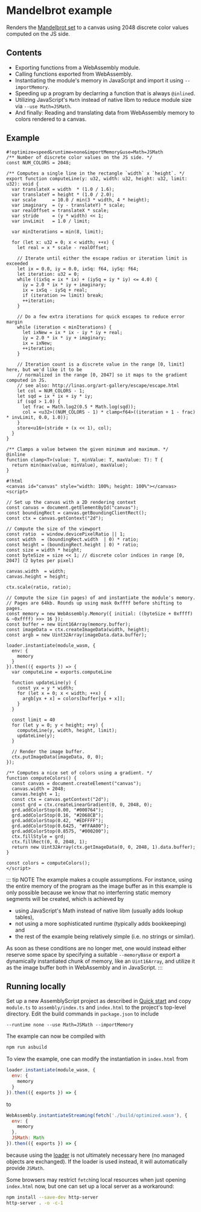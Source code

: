 # Mandelbrot example

Renders the [Mandelbrot set](https://en.wikipedia.org/wiki/Mandelbrot_set) to a canvas using 2048 discrete color values computed on the JS side.

## Contents

* Exporting functions from a WebAssembly module.
* Calling functions exported from WebAssembly.
* Instantiating the module's memory in JavaScript and import it using `--importMemory`.
* Speeding up a program by declarring a function that is always `@inline`d.
* Utilizing JavaScript's `Math` instead of native libm to reduce module size via `--use Math=JSMath`.
* And finally: Reading and translating data from WebAssembly memory to colors rendered to a canvas.

## Example

```editor
#!optimize=speed&runtime=none&importMemory&use=Math=JSMath
/** Number of discrete color values on the JS side. */
const NUM_COLORS = 2048;

/** Computes a single line in the rectangle `width` x `height`. */
export function computeLine(y: u32, width: u32, height: u32, limit: u32): void {
  var translateX = width  * (1.0 / 1.6);
  var translateY = height * (1.0 / 2.0);
  var scale      = 10.0 / min(3 * width, 4 * height);
  var imaginary  = (y - translateY) * scale;
  var realOffset = translateX * scale;
  var stride     = (y * width) << 1;
  var invLimit   = 1.0 / limit;

  var minIterations = min(8, limit);

  for (let x: u32 = 0; x < width; ++x) {
    let real = x * scale - realOffset;

    // Iterate until either the escape radius or iteration limit is exceeded
    let ix = 0.0, iy = 0.0, ixSq: f64, iySq: f64;
    let iteration: u32 = 0;
    while ((ixSq = ix * ix) + (iySq = iy * iy) <= 4.0) {
      iy = 2.0 * ix * iy + imaginary;
      ix = ixSq - iySq + real;
      if (iteration >= limit) break;
      ++iteration;
    }

    // Do a few extra iterations for quick escapes to reduce error margin
    while (iteration < minIterations) {
      let ixNew = ix * ix - iy * iy + real;
      iy = 2.0 * ix * iy + imaginary;
      ix = ixNew;
      ++iteration;
    }

    // Iteration count is a discrete value in the range [0, limit] here, but we'd like it to be
    // normalized in the range [0, 2047] so it maps to the gradient computed in JS.
    // see also: http://linas.org/art-gallery/escape/escape.html
    let col = NUM_COLORS - 1;
    let sqd = ix * ix + iy * iy;
    if (sqd > 1.0) {
      let frac = Math.log2(0.5 * Math.log(sqd));
      col = <u32>((NUM_COLORS - 1) * clamp<f64>((iteration + 1 - frac) * invLimit, 0.0, 1.0));
    }
    store<u16>(stride + (x << 1), col);
  }
}

/** Clamps a value between the given minimum and maximum. */
@inline
function clamp<T>(value: T, minValue: T, maxValue: T): T {
  return min(max(value, minValue), maxValue);
}

#!html
<canvas id="canvas" style="width: 100%; height: 100%"></canvas>
<script>

// Set up the canvas with a 2D rendering context
const canvas = document.getElementById("canvas");
const boundingRect = canvas.getBoundingClientRect();
const ctx = canvas.getContext("2d");

// Compute the size of the viewport
const ratio  = window.devicePixelRatio || 1;
const width  = (boundingRect.width  | 0) * ratio;
const height = (boundingRect.height | 0) * ratio;
const size = width * height;
const byteSize = size << 1; // discrete color indices in range [0, 2047] (2 bytes per pixel)

canvas.width  = width;
canvas.height = height;

ctx.scale(ratio, ratio);

// Compute the size (in pages) of and instantiate the module's memory.
// Pages are 64kb. Rounds up using mask 0xffff before shifting to pages.
const memory = new WebAssembly.Memory({ initial: ((byteSize + 0xffff) & ~0xffff) >>> 16 });
const buffer = new Uint16Array(memory.buffer);
const imageData = ctx.createImageData(width, height);
const argb = new Uint32Array(imageData.data.buffer);

loader.instantiate(module_wasm, {
  env: {
    memory
  }
}).then(({ exports }) => {
  var computeLine = exports.computeLine

  function updateLine(y) {
    const yx = y * width;
    for (let x = 0; x < width; ++x) {
      argb[yx + x] = colors[buffer[yx + x]];
    }
  }

  const limit = 40
  for (let y = 0; y < height; ++y) {
    computeLine(y, width, height, limit);
    updateLine(y);
  }

  // Render the image buffer.
  ctx.putImageData(imageData, 0, 0);
});

/** Computes a nice set of colors using a gradient. */
function computeColors() {
  const canvas = document.createElement("canvas");
  canvas.width = 2048;
  canvas.height = 1;
  const ctx = canvas.getContext("2d");
  const grd = ctx.createLinearGradient(0, 0, 2048, 0);
  grd.addColorStop(0.00, "#000764");
  grd.addColorStop(0.16, "#2068CB");
  grd.addColorStop(0.42, "#EDFFFF");
  grd.addColorStop(0.6425, "#FFAA00");
  grd.addColorStop(0.8575, "#000200");
  ctx.fillStyle = grd;
  ctx.fillRect(0, 0, 2048, 1);
  return new Uint32Array(ctx.getImageData(0, 0, 2048, 1).data.buffer);
}

const colors = computeColors();
</script>
```

::: tip NOTE
The example makes a couple assumptions. For instance, using the entire memory of the program as the image buffer as in this example is only possible because we know that no interferring static memory segments will be created, which is achieved by

* using JavaScript's Math instead of native libm (usually adds lookup tables),
* not using a more sophisticated runtime (typically adds bookkeeping) and
* the rest of the example being relatively simple (i.e. no strings or similar).

As soon as these conditions are no longer met, one would instead either reserve some space by specifying a suitable `--memoryBase` or export a dynamically instantiated chunk of memory, like an `Uint16Array`, and utilize it as the image buffer both in WebAssembly and in JavaScript.
:::

## Running locally

Set up a new AssemblyScript project as described in [Quick start](http://localhost:8080/quick-start.html) and copy `module.ts` to `assembly/index.ts` and `index.html` to the project's top-level directory. Edit the build commands in `package.json` to include

```
--runtime none --use Math=JSMath --importMemory
```

The example can now be compiled with

```sh
npm run asbuild
```

To view the example, one can modify the instantiation in `index.html` from

```js
loader.instantiate(module_wasm, {
  env: {
    memory
  }
}).then(({ exports }) => {
```

to

```js
WebAssembly.instantiateStreaming(fetch('./build/optimized.wasm'), {
  env: {
    memory
  },
  JSMath: Math
}).then(({ exports }) => {
```

because using the [loader](../loader.html) is not ultimately necessary here (no managed objects are exchanged). If the loader is used instead, it will automatically provide `JSMath`.

Some browsers may restrict `fetch`ing local resources when just opening `index.html` now, but one can set up a local server as a workaround:

```sh
npm install --save-dev http-server
http-server . -o -c-1
```
